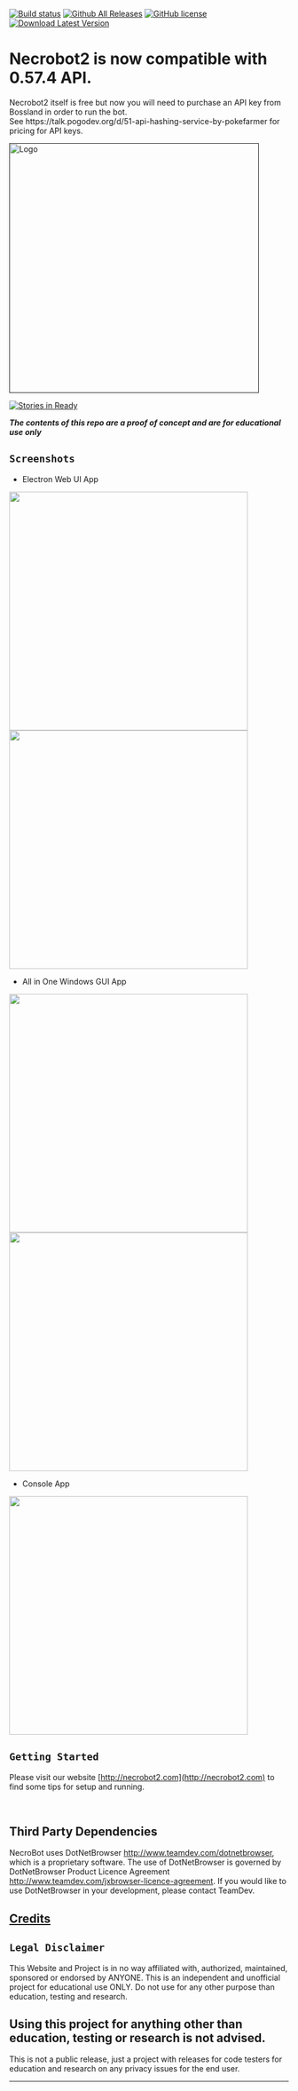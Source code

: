 [![Build status](https://ci.appveyor.com/api/projects/status/g1dtrcdnjjbxugw6?svg=true)](https://ci.appveyor.com/project/jjskuld/necrobot/branch/master)
[![Github All Releases](https://img.shields.io/github/downloads/Necrobot-Private/NecroBot/total.svg?maxAge=258)](https://github.com/Necrobot-Private/NecroBot/releases)
[![GitHub license](https://img.shields.io/badge/license-AGPL-blue.svg)](https://raw.githubusercontent.com/Necrobot-Private/NecroBot/master/LICENSE.md)
<br />
[![Download Latest Version](https://api.bintray.com/packages/necrobot-private/NecroBot2/NecroBot/images/download.svg?version=1.0.0.143) ](https://bintray.com/necrobot-private/NecroBot2/NecroBot/1.0.0.143/link)

<h1>Necrobot2 is now compatible with 0.57.4 API.</h1>

<p>
Necrobot2 itself is free but now you will need to purchase an API key from Bossland in order to run the bot.
<br/>
See https://talk.pogodev.org/d/51-api-hashing-service-by-pokefarmer for pricing for API keys.
</p>

<a href="">
    <img alt="Logo" src="http://image.prntscr.com/image/b238b63b4f044813a91f772241be8d45.jpg" width="450">
</a>

[![Stories in Ready](https://discordapp.com/api/guilds/220703917871333376/widget.png?style=banner3&time-)](https://discord.gg/7FWyWVp)

<strong><em> The contents of this repo are a proof of concept and are for educational use only </em></strong>

## `Screenshots`

- Electron Web UI App

<img src="http://i.imgur.com/Ph1sU94r.png" width="430">
<img src="http://i.imgur.com/4Dj2RjNr.png" width="430">

- All in One Windows GUI App

<img src="http://image.prntscr.com/image/fd77f0500e4f4a1cb4c8ff78e22b85c4.png" width="430">
<img src="http://image.prntscr.com/image/016259c838da4dfdb334195f0aa47f70.png" width="430">

- Console App

<img src="http://i.imgur.com/z6UfTm8.png" width="430">

## `Getting Started`

Please visit our website [http://necrobot2.com](http://necrobot2.com) to find some tips for setup and running.

<br/>

## Third Party Dependencies

NecroBot uses DotNetBrowser http://www.teamdev.com/dotnetbrowser, which is a proprietary software. The use of DotNetBrowser is governed by DotNetBrowser Product Licence Agreement http://www.teamdev.com/jxbrowser-licence-agreement. If you would like to use DotNetBrowser in your development, please contact TeamDev.

## [Credits](http://pastebin.com/Yh4ynXbv)

## `Legal Disclaimer`

This Website and Project is in no way affiliated with, authorized, maintained, sponsored or endorsed by ANYONE. This is an independent and unofficial project for educational use ONLY. Do not use for any other purpose than education, testing and research.

<h2>Using this project for anything other than education, testing or research is not advised.</h2>

This is not a public release, just a project with releases for code testers for education and research on any privacy issues for the end user.

<hr/>
